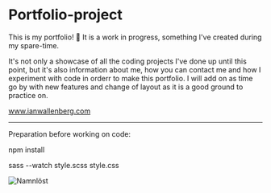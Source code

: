 # Portfolio-project

This is my portfolio!
💼
It is a work in progress, something I've created during my spare-time.

It's not only a showcase of all the coding projects I've done up until this point, but it's also information about me, how you can contact me and how I experiment with code in orderr to make this portfolio. I will add on as time go by with new features and change of layout as it is a good ground to practice on.

www.ianwallenberg.com

____________

Preparation before working on code:


npm install

sass --watch style.scss style.css


![Namnlöst](https://user-images.githubusercontent.com/90833604/167089429-3cca0f36-4a87-4200-905a-3730292776c3.png)

